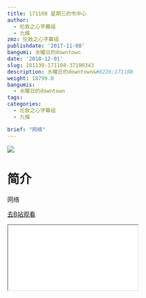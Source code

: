```yaml
---
title: 171108 星期三的市中心
author:
  - 伦敦之心字幕组
  - 九條
zmz: 伦敦之心字幕组
publishdate: '2017-11-08'
bangumi: 水曜日的downtown
date: '2018-12-01'
slug: 181130-171108-37100343
description: 水曜日的downtown&#8226;171108
weight: 18799.0
bangumis:
  - 水曜日的downtown
tags:
categories:
  - 伦敦之心字幕组
  - 九條

brief: "网络"
---
```

![](https://i.imgur.com/XJtwnv1.jpg)
# 简介  
网络  

[去B站观看](https://www.bilibili.com/video/av37100343/)
<div class ="resp-container"><iframe class="testiframe" src="//player.bilibili.com/player.html?aid=37100343"", scrolling="no", allowfullscreen="true" > </iframe></div> 
